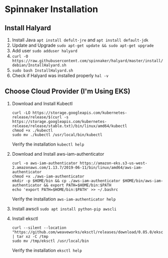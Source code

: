 # Spinnaker Installation
## Install Halyard
1. Install Java `apt install defult-jre` and `apt install default-jdk`
2. Update and Upgrade `sudo apt-get update && sudo apt-get upgrade`
3. Add user `sudo adduser halyard`
4. `curl -O https://raw.githubusercontent.com/spinnaker/halyard/master/install/debian/InstallHalyard.sh`
5. `sudo bash InstallHalyard.sh`
6. Check if Halyard was installed properly `hal -v`
## Choose Cloud Provider (I'm Using EKS)
1. Download and Install Kubectl
	```
	curl -LO https://storage.googleapis.com/kubernetes-release/release/$(curl -s https://storage.googleapis.com/kubernetes-release/release/stable.txt)/bin/linux/amd64/kubectl
	chmod +x ./kubectl
	sudo mv ./kubectl /usr/local/bin/kubectl
	```
	Verify the installation `kubectl help`
	
2. Download and Install aws-iam-authenticator
	```
	curl -o aws-iam-authenticator https://amazon-eks.s3-us-west-2.amazonaws.com/1.13.7/2019-06-11/bin/linux/amd64/aws-iam-authenticator
	chmod +x ./aws-iam-authenticator
	mkdir -p $HOME/bin && cp ./aws-iam-authenticator $HOME/bin/aws-iam-authenticator && export PATH=$HOME/bin:$PATH
	echo 'export PATH=$HOME/bin:$PATH' >> ~/.bashrc
	```
	Verify the installation `aws-iam-authenticator help`

3. Install awscli `sudo apt install python-pip awscli`
4. Install eksctl
	```
	curl --silent --location "https://github.com/weaveworks/eksctl/releases/download/0.85.0/eksctl_Linux_amd64.tar.gz" | tar xz -C /tmp
	sudo mv /tmp/eksctl /usr/local/bin
	```
	Verify the installation `eksctl help`
